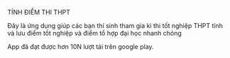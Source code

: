 TÍNH ĐIỂM THI THPT

Đây là ứng dụng giúp các bạn thí sinh tham gia kì thi tốt nghiệp THPT tính và lưu điểm tốt
nghiệp và điểm tổ hợp đại học nhanh chóng

App đã đạt được hơn 10N lượt tải trên google play.
